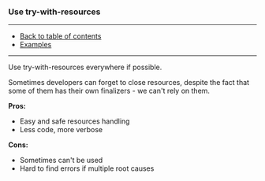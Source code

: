 ### Use try-with-resources 

---

* [Back to table of contents]()
* [Examples](Main.java)

---

Use try-with-resources everywhere if possible.

Sometimes developers can forget to close resources, despite the fact that some of them has their own finalizers - 
we can't rely on them.

<b>Pros:</b>
* Easy and safe resources handling
* Less code, more verbose

<b>Cons:</b> 
* Sometimes can't be used
* Hard to find errors if multiple root causes